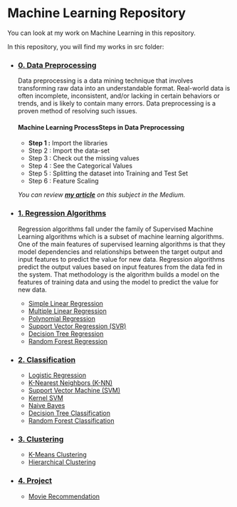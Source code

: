 # Machine Learning Repository

You can look at my work on Machine Learning in this repository.

In this repository, you will find my works in src folder:

* ### [0. Data Preprocessing](https://github.com/ugurcankok/Machine_Learning/tree/master/src/0.%20Data%20Preprocessing)

  Data preprocessing is a data mining technique that involves transforming raw data into an understandable format. Real-world data is often incomplete, inconsistent, and/or lacking in certain behaviors or trends, and is likely to contain many errors. Data preprocessing is a proven method of resolving such issues.

  #### Machine Learning ProcessSteps in Data Preprocessing
  
  * **Step 1 :** Import the libraries
  * Step 2 : Import the data-set
  * Step 3 : Check out the missing values
  * Step 4 : See the Categorical Values
  * Step 5 : Splitting the dataset into Training and Test Set
  * Step 6 : Feature Scaling
  
  *You can review **[my article](https://medium.com/@ugurcankok0/simple-linear-regression-82863633b607)** on this subject in the Medium.*
 
* ### [1. Regression Algorithms](https://github.com/ugurcankok/Machine_Learning/tree/master/src/1.%20Regression)

  Regression algorithms fall under the family of Supervised Machine Learning algorithms which is a subset of machine learning algorithms. One of the main features of supervised learning algorithms is that they model dependencies and relationships between the target output and input features to predict the value for new data. Regression algorithms predict the output values based on input features from the data fed in the system. That methodology is the algorithm builds a model on the features of training data and using the model to predict the value for new data.

  * [Simple Linear Regression](https://github.com/ugurcankok/Machine_Learning/tree/master/src/1.%20Regression/1.%20Simple%20Linear%20Regression)
  * [Multiple Linear Regression](https://github.com/ugurcankok/Machine_Learning/tree/master/src/1.%20Regression/2.%20Multiple%20Linear%20Regression)
  * [Polynomial Regression](https://github.com/ugurcankok/Machine_Learning/tree/master/src/1.%20Regression/3.%20Polynomial%20Regression)
  * [Support Vector Regression (SVR)](https://github.com/ugurcankok/Machine_Learning/tree/master/src/1.%20Regression/4.%20Support%20Vector%20Regression%20(SVR))
  * [Decision Tree Regression](https://github.com/ugurcankok/Machine_Learning/tree/master/src/1.%20Regression/5.%20Decision%20Tree%20Regression)
  * [Random Forest Regression](https://github.com/ugurcankok/Machine_Learning/tree/master/src/1.%20Regression/6.%20Random%20Forest%20Regression)

* ### [2. Classification](https://github.com/ugurcankok/Machine_Learning/tree/master/src/2.%20Classification)

  * [Logistic Regression](https://github.com/ugurcankok/Machine_Learning/tree/master/src/2.%20Classification/1.%20Logistic%20Regression)
  * [K-Nearest Neighbors (K-NN)](https://github.com/ugurcankok/Machine_Learning/tree/master/src/2.%20Classification/2.%20K-Nearest%20Neighbors%20(K-NN))
  * [Support Vector Machine (SVM)](https://github.com/ugurcankok/Machine_Learning/tree/master/src/2.%20Classification/3.%20Support%20Vector%20Machine%20(SVM))
  * [Kernel SVM](https://github.com/ugurcankok/Machine_Learning/tree/master/src/2.%20Classification/4.%20Kernel%20SVM)
  * [Naive Bayes](https://github.com/ugurcankok/Machine_Learning/tree/master/src/2.%20Classification/5.%20Naive%20Bayes)
  * [Decision Tree Classification](https://github.com/ugurcankok/Machine_Learning/tree/master/src/2.%20Classification/6.%20Decision%20Tree%20Classification)
  * [Random Forest Classification](https://github.com/ugurcankok/Machine_Learning/tree/master/src/2.%20Classification/7.%20Random%20Forest%20Classification)

* ### [3. Clustering](https://github.com/ugurcankok/Machine_Learning/tree/master/src/3.%20Clustering)

  * [K-Means Clustering](https://github.com/ugurcankok/Machine_Learning/tree/master/src/3.%20Clustering/1.%20K-Means%20Clustering)
  * [Hierarchical Clustering](https://github.com/ugurcankok/Machine_Learning/tree/master/src/3.%20Clustering/2.%20Hierarchical%20Clustering)
  
* ### [4. Project](https://github.com/ugurcankok/Machine_Learning/tree/master/src/4.%20Project/Movie%20Recommendation)
  
  * [Movie Recommendation](https://github.com/ugurcankok/Machine_Learning/tree/master/src/4.%20Project/Movie%20Recommendation)
